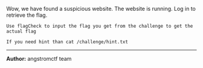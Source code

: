 Wow, we have found a suspicious website. The website is running. Log in to retrieve the flag.

`Use flagCheck to input the flag you get from the challenge to get the actual flag`

`If you need hint than cat /challenge/hint.txt`

---
**Author:** angstromctf team

